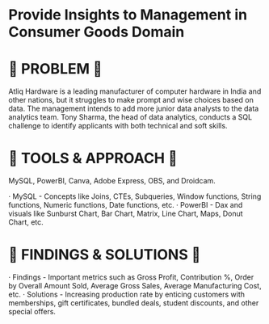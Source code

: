 # Provide Insights to Management in Consumer Goods Domain

# 🌟 PROBLEM 🌟
Atliq Hardware is a leading manufacturer of computer hardware in India and other nations, but it struggles to make prompt and wise choices based on data. The management intends to add more junior data analysts to the data analytics team. Tony Sharma, the head of data analytics, conducts a SQL challenge to identify applicants with both technical and soft skills.

# 🌟 TOOLS & APPROACH 🌟

MySQL, PowerBI, Canva, Adobe Express, OBS, and Droidcam.

· MySQL - Concepts like Joins, CTEs, Subqueries, Window functions, String functions, Numeric functions, Date functions, etc.
· PowerBI - Dax and visuals like Sunburst Chart, Bar Chart, Matrix, Line Chart, Maps, Donut Chart, etc.

# 🌟 FINDINGS & SOLUTIONS 🌟

· Findings - Important metrics such as Gross Profit, Contribution %, Order by Overall Amount Sold, Average Gross Sales, Average Manufacturing Cost, etc.
· Solutions - Increasing production rate by enticing customers with memberships, gift certificates, bundled deals, student discounts, and other special offers.
